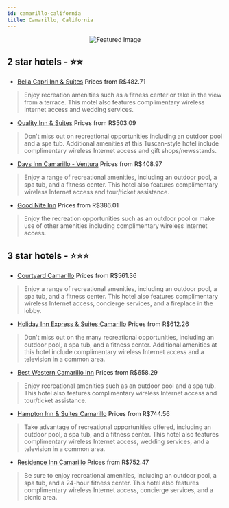 ```yaml
---
id: camarillo-california
title: Camarillo, California
---
```


<center><img src="https://i.travelapi.com/hotels/1000000/930000/921000/920991/d8b59b80_b.jpg" alt="Featured Image" /></center>


##  2 star hotels - ⭐️⭐️

-    [Bella Capri Inn & Suites](https://us.hurb.com/hotels/camarillo/bella-capri-inn-suites-JNP-JP192150?cmp=18055) Prices from R$482.71
   > Enjoy recreation amenities such as a fitness center or take in the view from a terrace. This motel also features complimentary wireless Internet access and wedding services.
-    [Quality Inn & Suites](https://us.hurb.com/hotels/camarillo/quality-inn-suites-JNP-JP656024?cmp=18055) Prices from R$503.09
   > Don't miss out on recreational opportunities including an outdoor pool and a spa tub. Additional amenities at this Tuscan-style hotel include complimentary wireless Internet access and gift shops/newsstands.
-    [Days Inn Camarillo - Ventura](https://us.hurb.com/hotels/camarillo/days-inn-camarillo-ventura-JNP-JP211256?cmp=18055) Prices from R$408.97
   > Enjoy a range of recreational amenities, including an outdoor pool, a spa tub, and a fitness center. This hotel also features complimentary wireless Internet access and tour/ticket assistance.
-    [Good Nite Inn](https://us.hurb.com/hotels/camarillo/good-nite-inn-JNP-JP116022?cmp=18055) Prices from R$386.01
   > Enjoy the recreation opportunities such as an outdoor pool or make use of other amenities including complimentary wireless Internet access.

##  3 star hotels - ⭐️⭐️⭐️

-    [Courtyard Camarillo](https://us.hurb.com/hotels/camarillo/courtyard-camarillo-JNP-JP780813?cmp=18055) Prices from R$561.36
   > Enjoy a range of recreational amenities, including an outdoor pool, a spa tub, and a fitness center. This hotel also features complimentary wireless Internet access, concierge services, and a fireplace in the lobby.
-    [Holiday Inn Express & Suites Camarillo](https://us.hurb.com/hotels/camarillo/holiday-inn-express-suites-camarillo-JNP-JP549669?cmp=18055) Prices from R$612.26
   > Don't miss out on the many recreational opportunities, including an outdoor pool, a spa tub, and a fitness center. Additional amenities at this hotel include complimentary wireless Internet access and a television in a common area.
-    [Best Western Camarillo Inn](https://us.hurb.com/hotels/camarillo/best-western-camarillo-inn-JNP-JP152764?cmp=18055) Prices from R$658.29
   > Enjoy recreational amenities such as an outdoor pool and a spa tub. This hotel also features complimentary wireless Internet access and tour/ticket assistance.
-    [Hampton Inn & Suites Camarillo](https://us.hurb.com/hotels/camarillo/hampton-inn-suites-camarillo-JNP-JP030867?cmp=18055) Prices from R$744.56
   > Take advantage of recreational opportunities offered, including an outdoor pool, a spa tub, and a fitness center. This hotel also features complimentary wireless Internet access, wedding services, and a television in a common area.
-    [Residence Inn Camarillo](https://us.hurb.com/hotels/camarillo/residence-inn-camarillo-JNP-JP068975?cmp=18055) Prices from R$752.47
   > Be sure to enjoy recreational amenities, including an outdoor pool, a spa tub, and a 24-hour fitness center. This hotel also features complimentary wireless Internet access, concierge services, and a picnic area.
